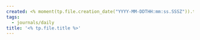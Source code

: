 ```yaml
---
created: <% moment(tp.file.creation_date("YYYY-MM-DDTHH:mm:ss.SSSZ")).toISOString() %>
tags:
  - journals/daily
title: '<% tp.file.title %>'
---
```

